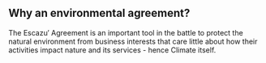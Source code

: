 ## Why an environmental agreement?

The Escazu$'$ Agreement is an important tool in the battle to protect the natural environment from business interests that care little about how their activities impact nature and its services - hence Climate itself.  


<!-- Solidarity as a benefit of the EA in place -->
